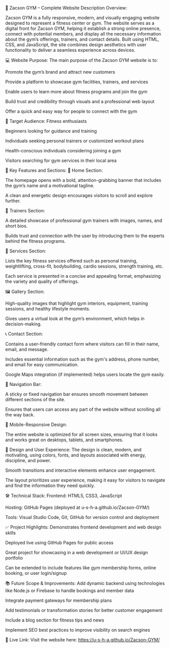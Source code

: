 🌟 Zacson GYM – Complete Website Description
Overview:

Zacson GYM is a fully responsive, modern, and visually engaging website designed to represent a fitness center or gym. The website serves as a digital front for Zacson GYM, helping it establish a strong online presence, connect with potential members, and display all the necessary information about the gym’s offerings, trainers, and contact details. Built using HTML, CSS, and JavaScript, the site combines design aesthetics with user functionality to deliver a seamless experience across devices.

💻 Website Purpose:
The main purpose of the Zacson GYM website is to:

Promote the gym’s brand and attract new customers

Provide a platform to showcase gym facilities, trainers, and services

Enable users to learn more about fitness programs and join the gym

Build trust and credibility through visuals and a professional web layout

Offer a quick and easy way for people to connect with the gym

🎯 Target Audience:
Fitness enthusiasts

Beginners looking for guidance and training

Individuals seeking personal trainers or customized workout plans

Health-conscious individuals considering joining a gym

Visitors searching for gym services in their local area

📌 Key Features and Sections:
👋 Home Section:

The homepage opens with a bold, attention-grabbing banner that includes the gym’s name and a motivational tagline.

A clean and energetic design encourages visitors to scroll and explore further.

💪 Trainers Section:

A detailed showcase of professional gym trainers with images, names, and short bios.

Builds trust and connection with the user by introducing them to the experts behind the fitness programs.

🧾 Services Section:

Lists the key fitness services offered such as personal training, weightlifting, cross-fit, bodybuilding, cardio sessions, strength training, etc.

Each service is presented in a concise and appealing format, emphasizing the variety and quality of offerings.

🖼️ Gallery Section:

High-quality images that highlight gym interiors, equipment, training sessions, and healthy lifestyle moments.

Gives users a virtual look at the gym’s environment, which helps in decision-making.

📞 Contact Section:

Contains a user-friendly contact form where visitors can fill in their name, email, and message.

Includes essential information such as the gym's address, phone number, and email for easy communication.

Google Maps integration (if implemented) helps users locate the gym easily.

🧭 Navigation Bar:

A sticky or fixed navigation bar ensures smooth movement between different sections of the site.

Ensures that users can access any part of the website without scrolling all the way back.

📱 Mobile-Responsive Design:

The entire website is optimized for all screen sizes, ensuring that it looks and works great on desktops, tablets, and smartphones.

🎨 Design and User Experience:
The design is clean, modern, and motivating, using colors, fonts, and layouts associated with energy, discipline, and power.

Smooth transitions and interactive elements enhance user engagement.

The layout prioritizes user experience, making it easy for visitors to navigate and find the information they need quickly.

🛠️ Technical Stack:
Frontend: HTML5, CSS3, JavaScript

Hosting: GitHub Pages (deployed at u-s-h-a.github.io/Zacson-GYM/)

Tools: Visual Studio Code, Git, GitHub for version control and deployment

✅ Project Highlights:
Demonstrates frontend development and web design skills

Deployed live using GitHub Pages for public access

Great project for showcasing in a web development or UI/UX design portfolio

Can be extended to include features like gym membership forms, online booking, or user login/signup

📚 Future Scope & Improvements:
Add dynamic backend using technologies like Node.js or Firebase to handle bookings and member data

Integrate payment gateways for membership plans

Add testimonials or transformation stories for better customer engagement

Include a blog section for fitness tips and news

Implement SEO best practices to improve visibility on search engines

🔗 Live Link:
Visit the website here: https://u-s-h-a.github.io/Zacson-GYM/
